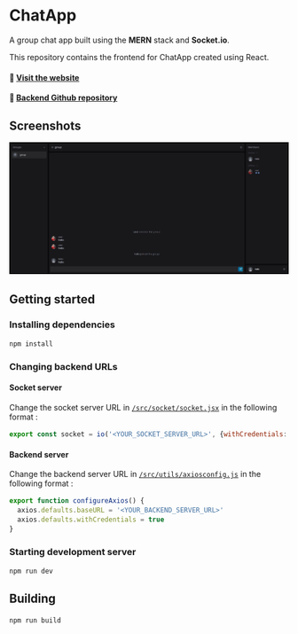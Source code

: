 # ChatApp
A group chat app built using the **MERN** stack and **Socket.io**.    

This repository contains the frontend for ChatApp created using React.    
#### 🔗 [Visit the website](https://chatapp.vedantyadu.online/)
#### 🔗 [Backend Github repository](https://github.com/vedantyadu/chat-backend)

## Screenshots
![Home](./screenshots/homepage.png)

## Getting started
### Installing dependencies
```bash
npm install
```
### Changing backend URLs
#### Socket server
Change the socket server URL in [`/src/socket/socket.jsx`](./src/socket/socket.jsx) in the following format :
```js
export const socket = io('<YOUR_SOCKET_SERVER_URL>', {withCredentials: true, autoConnect: false})
```
#### Backend server
Change the backend server URL in [`/src/utils/axiosconfig.js`](./src/utils/axiosconfig.js) in the following format :
```js
export function configureAxios() {
  axios.defaults.baseURL = '<YOUR_BACKEND_SERVER_URL>'
  axios.defaults.withCredentials = true
}
```
### Starting development server
```bash
npm run dev
```
## Building
```bash
npm run build
```